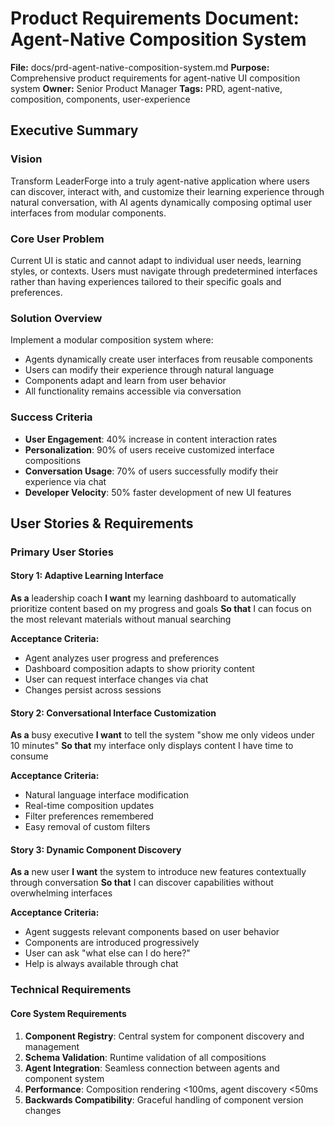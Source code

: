 # Product Requirements Document: Agent-Native Composition System

**File:** docs/prd-agent-native-composition-system.md
**Purpose:** Comprehensive product requirements for agent-native UI composition system
**Owner:** Senior Product Manager
**Tags:** PRD, agent-native, composition, components, user-experience

## Executive Summary

### Vision
Transform LeaderForge into a truly agent-native application where users can discover, interact with, and customize their learning experience through natural conversation, with AI agents dynamically composing optimal user interfaces from modular components.

### Core User Problem
Current UI is static and cannot adapt to individual user needs, learning styles, or contexts. Users must navigate through predetermined interfaces rather than having experiences tailored to their specific goals and preferences.

### Solution Overview
Implement a modular composition system where:
- Agents dynamically create user interfaces from reusable components
- Users can modify their experience through natural language
- Components adapt and learn from user behavior
- All functionality remains accessible via conversation

### Success Criteria
- **User Engagement**: 40% increase in content interaction rates
- **Personalization**: 90% of users receive customized interface compositions
- **Conversation Usage**: 70% of users successfully modify their experience via chat
- **Developer Velocity**: 50% faster development of new UI features

## User Stories & Requirements

### Primary User Stories

#### Story 1: Adaptive Learning Interface
**As a** leadership coach
**I want** my learning dashboard to automatically prioritize content based on my progress and goals
**So that** I can focus on the most relevant materials without manual searching

**Acceptance Criteria:**
- Agent analyzes user progress and preferences
- Dashboard composition adapts to show priority content
- User can request interface changes via chat
- Changes persist across sessions

#### Story 2: Conversational Interface Customization
**As a** busy executive
**I want** to tell the system "show me only videos under 10 minutes"
**So that** my interface only displays content I have time to consume

**Acceptance Criteria:**
- Natural language interface modification
- Real-time composition updates
- Filter preferences remembered
- Easy removal of custom filters

#### Story 3: Dynamic Component Discovery
**As a** new user
**I want** the system to introduce new features contextually through conversation
**So that** I can discover capabilities without overwhelming interfaces

**Acceptance Criteria:**
- Agent suggests relevant components based on user behavior
- Components are introduced progressively
- User can ask "what else can I do here?"
- Help is always available through chat

### Technical Requirements

#### Core System Requirements
1. **Component Registry**: Central system for component discovery and management
2. **Schema Validation**: Runtime validation of all compositions
3. **Agent Integration**: Seamless connection between agents and component system
4. **Performance**: Composition rendering <100ms, agent discovery <50ms
5. **Backwards Compatibility**: Graceful handling of component version changes